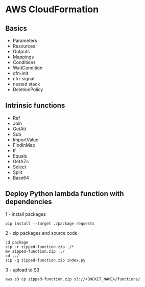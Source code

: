 # AWS CloudFormation

## Basics

- Parameters
- Resources
- Outputs
- Mappings
- Conditions
- WaitCondition
- cfn-init
- cfn-signal
- nested stack
- DeletionPolicy

## Intrinsic functions

- Ref
- Join
- GetAtt
- Sub
- ImportValue
- FindInMap
- If
- Equals
- GetAZs
- Select
- Split
- Base64

## Deploy Python lambda function with dependencies

1 - install packages

```shell
pip install --target ./package requests
```

2 - zip packages and source code

```shell
cd package
zip -r zipped-function.zip ./*
mv zipped-function.zip ../
cd ../
zip -g zipped-function.zip index.py
```

3 - upload to S3

```shell
aws s3 cp zipped-function.zip s3://<BUCKET_NAME>/functions/
```
